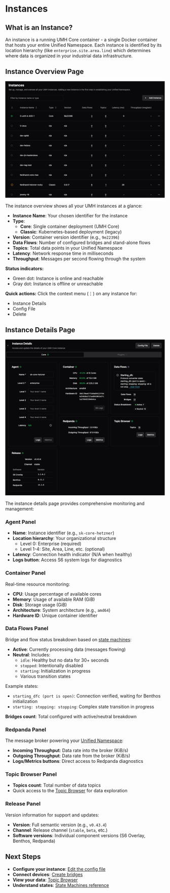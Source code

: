 # Instances

## What is an Instance?

An instance is a running UMH Core container - a single Docker container that hosts your entire Unified Namespace. Each instance is identified by its location hierarchy (like `enterprise.site.area.line`) which determines where data is organized in your industrial data infrastructure.

## Instance Overview Page

![Instance Overview](./images/instance-overview.png)

The instance overview shows all your UMH instances at a glance:

- **Instance Name**: Your chosen identifier for the instance
- **Type**: 
  - **Core**: Single container deployment (UMH Core)
  - **Classic**: Kubernetes-based deployment (legacy)
- **Version**: Container version identifier (e.g., `9e22396`)
- **Data Flows**: Number of configured bridges and stand-alone flows
- **Topics**: Total data points in your Unified Namespace
- **Latency**: Network response time in milliseconds
- **Throughput**: Messages per second flowing through the system

**Status indicators:**
- Green dot: Instance is online and reachable
- Gray dot: Instance is offline or unreachable

**Quick actions:** Click the context menu (⋮) on any instance for:
- Instance Details
- Config File
- Delete

## Instance Details Page

![Instance Details](./images/instance-detail.png)

The instance details page provides comprehensive monitoring and management:

### Agent Panel
- **Name**: Instance identifier (e.g., `sk-core-hetzner`)
- **Location hierarchy**: Your organizational structure
  - Level 0: Enterprise (required)
  - Level 1-4: Site, Area, Line, etc. (optional)
- **Latency**: Connection health indicator (N/A when healthy)
- **Logs button**: Access S6 system logs for diagnostics

### Container Panel
Real-time resource monitoring:
- **CPU**: Usage percentage of available cores
- **Memory**: Usage of available RAM (GiB)
- **Disk**: Storage usage (GiB)
- **Architecture**: System architecture (e.g., `amd64`)
- **Hardware ID**: Unique container identifier

### Data Flows Panel
Bridge and flow status breakdown based on [state machines](../../reference/state-machines.md):
- **Active**: Currently processing data (messages flowing)
- **Neutral**: Includes:
  - `idle`: Healthy but no data for 30+ seconds
  - `stopped`: Intentionally disabled
  - `starting`: Initialization in progress
  - Various transition states

Example states:
- `starting_dfc (port is open)`: Connection verified, waiting for Benthos initialization
- `starting: stopping: stopping`: Complex state transition in progress

**Bridges count**: Total configured with active/neutral breakdown

### Redpanda Panel
The message broker powering your [Unified Namespace](../unified-namespace/README.md):
- **Incoming Throughput**: Data rate into the broker (KiB/s)
- **Outgoing Throughput**: Data rate from the broker (KiB/s)
- **Logs/Metrics buttons**: Direct access to Redpanda diagnostics

### Topic Browser Panel
- **Topics count**: Total number of data topics
- Quick access to the [Topic Browser](../unified-namespace/topic-browser.md) for data exploration

### Release Panel
Version information for support and updates:
- **Version**: Full semantic version (e.g., `v0.43.4`)
- **Channel**: Release channel (`stable`, `beta`, etc.)
- **Software versions**: Individual component versions (S6 Overlay, Benthos, Redpanda)

## Next Steps

- **Configure your instance**: [Edit the config file](config-file.md)
- **Connect devices**: [Create bridges](../data-flows/bridges.md)
- **View your data**: [Topic Browser](../unified-namespace/topic-browser.md)
- **Understand states**: [State Machines reference](../../reference/state-machines.md)